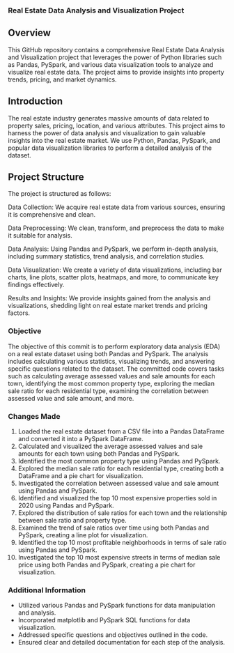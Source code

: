 ### Real Estate Data Analysis and Visualization Project
   ## Overview
This GitHub repository contains a comprehensive Real Estate Data Analysis and Visualization project that leverages the power of Python libraries such as Pandas, PySpark, and various data visualization tools to analyze and visualize real estate data. The project aims to provide insights into property trends, pricing, and market dynamics.
  ## Introduction
The real estate industry generates massive amounts of data related to property sales, pricing, location, and various attributes. This project aims to harness the power of data analysis and visualization to gain valuable insights into the real estate market. We use Python, Pandas, PySpark, and popular data visualization libraries to perform a detailed analysis of the dataset.
  ## Project Structure
The project is structured as follows:

Data Collection: We acquire real estate data from various sources, ensuring it is comprehensive and clean.

Data Preprocessing: We clean, transform, and preprocess the data to make it suitable for analysis.

Data Analysis: Using Pandas and PySpark, we perform in-depth analysis, including summary statistics, trend analysis, and correlation studies.

Data Visualization: We create a variety of data visualizations, including bar charts, line plots, scatter plots, heatmaps, and more, to communicate key findings effectively.

Results and Insights: We provide insights gained from the analysis and visualizations, shedding light on real estate market trends and pricing factors.



### Objective
The objective of this commit is to perform exploratory data analysis (EDA) on a real estate dataset using both Pandas and PySpark. The analysis includes calculating various statistics, visualizing trends, and answering specific questions related to the dataset. The committed code covers tasks such as calculating average assessed values and sale amounts for each town, identifying the most common property type, exploring the median sale ratio for each residential type, examining the correlation between assessed value and sale amount, and more.

### Changes Made
1. Loaded the real estate dataset from a CSV file into a Pandas DataFrame and converted it into a PySpark DataFrame.
2. Calculated and visualized the average assessed values and sale amounts for each town using both Pandas and PySpark.
3. Identified the most common property type using Pandas and PySpark.
4. Explored the median sale ratio for each residential type, creating both a DataFrame and a pie chart for visualization.
5. Investigated the correlation between assessed value and sale amount using Pandas and PySpark.
6. Identified and visualized the top 10 most expensive properties sold in 2020 using Pandas and PySpark.
7. Explored the distribution of sale ratios for each town and the relationship between sale ratio and property type.
8. Examined the trend of sale ratios over time using both Pandas and PySpark, creating a line plot for visualization.
9. Identified the top 10 most profitable neighborhoods in terms of sale ratio using Pandas and PySpark.
10. Investigated the top 10 most expensive streets in terms of median sale price using both Pandas and PySpark, creating a pie chart for visualization.

### Additional Information
- Utilized various Pandas and PySpark functions for data manipulation and analysis.
- Incorporated matplotlib and PySpark SQL functions for data visualization.
- Addressed specific questions and objectives outlined in the code.
- Ensured clear and detailed documentation for each step of the analysis.
